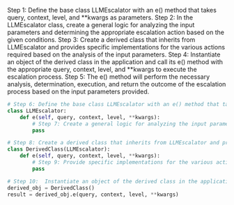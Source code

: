  Step 1: Define the base class LLMEscalator with an e() method that takes query, context, level, and **kwargs as parameters.
Step 2: In the LLMEscalator class, create a general logic for analyzing the input parameters and determining the appropriate escalation action based on the given conditions.
Step 3: Create a derived class that inherits from LLMEscalator and provides specific implementations for the various actions required based on the analysis of the input parameters.
Step 4: Instantiate an object of the derived class in the application and call its e() method with the appropriate query, context, level, and **kwargs to execute the escalation process.
Step 5: The e() method will perform the necessary analysis, determination, execution, and return the outcome of the escalation process based on the input parameters provided.


```python
# Step 6: Define the base class LLMEscalator with an e() method that takes query, context, level, and **kwargs as parameters.
class LLMEscalator:
    def e(self, query, context, level, **kwargs):
        # Step 7: Create a general logic for analyzing the input parameters and determining the appropriate escalation action based on the given conditions.
        pass

# Step 8: Create a derived class that inherits from LLMEscalator and provides specific implementations for the various actions required based on the analysis of the input parameters.
class DerivedClass(LLMEscalator):
    def e(self, query, context, level, **kwargs):
        # Step 9: Provide specific implementations for the various actions required based on the analysis of the input parameters.
        pass

# Step 10:  Instantiate an object of the derived class in the application and call its e() method with the appropriate query, context, level, and **kwargs to execute the escalation process.
derived_obj = DerivedClass()
result = derived_obj.e(query, context, level, **kwargs)
```

